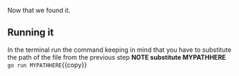 Now that we found it.

## Running it
In the terminal run the command keeping in mind that you have to substitute the path of the file from the previous step
**NOTE substitute MYPATHHERE**
`go run MYPATHHERE`{{copy}}